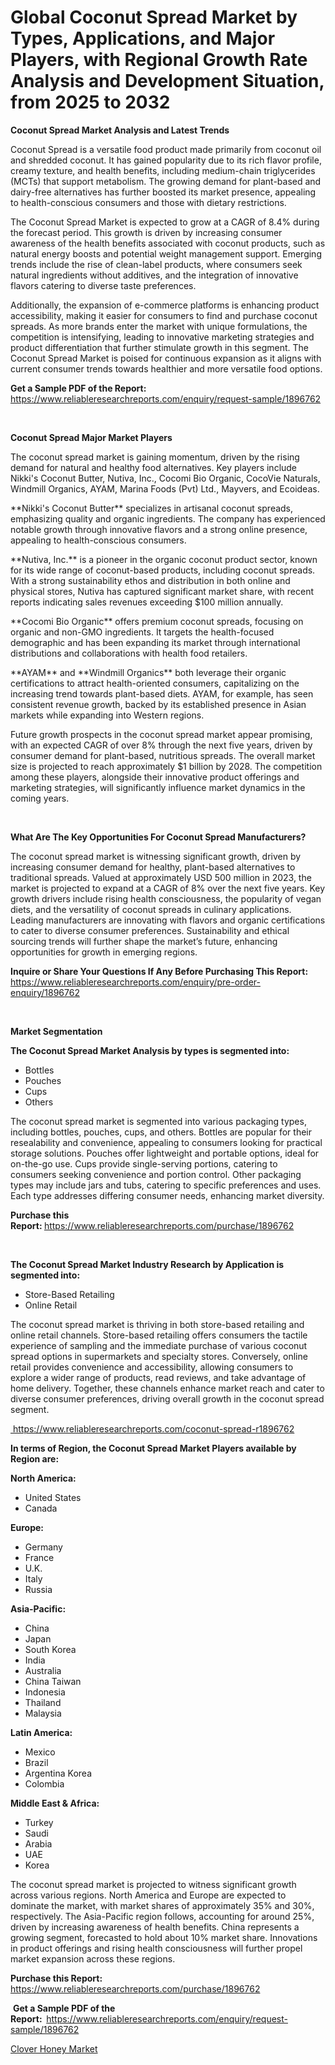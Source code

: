 <p><h1>Global Coconut Spread Market by Types, Applications, and Major Players, with Regional Growth Rate Analysis and Development Situation, from 2025 to 2032</h1></p><p><strong>Coconut Spread Market Analysis and Latest Trends</strong></p>
<p><p>Coconut Spread is a versatile food product made primarily from coconut oil and shredded coconut. It has gained popularity due to its rich flavor profile, creamy texture, and health benefits, including medium-chain triglycerides (MCTs) that support metabolism. The growing demand for plant-based and dairy-free alternatives has further boosted its market presence, appealing to health-conscious consumers and those with dietary restrictions.</p><p>The Coconut Spread Market is expected to grow at a CAGR of 8.4% during the forecast period. This growth is driven by increasing consumer awareness of the health benefits associated with coconut products, such as natural energy boosts and potential weight management support. Emerging trends include the rise of clean-label products, where consumers seek natural ingredients without additives, and the integration of innovative flavors catering to diverse taste preferences.</p><p>Additionally, the expansion of e-commerce platforms is enhancing product accessibility, making it easier for consumers to find and purchase coconut spreads. As more brands enter the market with unique formulations, the competition is intensifying, leading to innovative marketing strategies and product differentiation that further stimulate growth in this segment. The Coconut Spread Market is poised for continuous expansion as it aligns with current consumer trends towards healthier and more versatile food options.</p></p>
<p><strong>Get a Sample PDF of the Report:&nbsp;</strong> <a href="https://www.reliableresearchreports.com/enquiry/request-sample/1896762?utm_campaign=2300&utm_medium=2&utm_source=Github&utm_content=ia&utm_term=15022025&utm_id=coconut-spread">https://www.reliableresearchreports.com/enquiry/request-sample/1896762</a></p>
<p>&nbsp;</p>
<p><strong>Coconut Spread Major Market Players</strong></p>
<p><p>The coconut spread market is gaining momentum, driven by the rising demand for natural and healthy food alternatives. Key players include Nikki's Coconut Butter, Nutiva, Inc., Cocomi Bio Organic, CocoVie Naturals, Windmill Organics, AYAM, Marina Foods (Pvt) Ltd., Mayvers, and Ecoideas.</p><p>**Nikki's Coconut Butter** specializes in artisanal coconut spreads, emphasizing quality and organic ingredients. The company has experienced notable growth through innovative flavors and a strong online presence, appealing to health-conscious consumers. </p><p>**Nutiva, Inc.** is a pioneer in the organic coconut product sector, known for its wide range of coconut-based products, including coconut spreads. With a strong sustainability ethos and distribution in both online and physical stores, Nutiva has captured significant market share, with recent reports indicating sales revenues exceeding $100 million annually.</p><p>**Cocomi Bio Organic** offers premium coconut spreads, focusing on organic and non-GMO ingredients. It targets the health-focused demographic and has been expanding its market through international distributions and collaborations with health food retailers.</p><p>**AYAM** and **Windmill Organics** both leverage their organic certifications to attract health-oriented consumers, capitalizing on the increasing trend towards plant-based diets. AYAM, for example, has seen consistent revenue growth, backed by its established presence in Asian markets while expanding into Western regions.</p><p>Future growth prospects in the coconut spread market appear promising, with an expected CAGR of over 8% through the next five years, driven by consumer demand for plant-based, nutritious spreads. The overall market size is projected to reach approximately $1 billion by 2028. The competition among these players, alongside their innovative product offerings and marketing strategies, will significantly influence market dynamics in the coming years.</p></p>
<p>&nbsp;</p>
<p><strong>What Are The Key Opportunities For Coconut Spread Manufacturers?</strong></p>
<p><p>The coconut spread market is witnessing significant growth, driven by increasing consumer demand for healthy, plant-based alternatives to traditional spreads. Valued at approximately USD 500 million in 2023, the market is projected to expand at a CAGR of 8% over the next five years. Key growth drivers include rising health consciousness, the popularity of vegan diets, and the versatility of coconut spreads in culinary applications. Leading manufacturers are innovating with flavors and organic certifications to cater to diverse consumer preferences. Sustainability and ethical sourcing trends will further shape the market’s future, enhancing opportunities for growth in emerging regions.</p></p>
<p><strong>Inquire or Share Your Questions If Any Before Purchasing This Report:</strong> <a href="https://www.reliableresearchreports.com/enquiry/pre-order-enquiry/1896762?utm_campaign=2300&utm_medium=2&utm_source=Github&utm_content=ia&utm_term=15022025&utm_id=coconut-spread">https://www.reliableresearchreports.com/enquiry/pre-order-enquiry/1896762</a></p>
<p>&nbsp;</p>
<p><strong>Market Segmentation</strong></p>
<p><strong>The Coconut Spread Market Analysis by types is segmented into:</strong></p>
<p><ul><li>Bottles</li><li>Pouches</li><li>Cups</li><li>Others</li></ul></p>
<p><p>The coconut spread market is segmented into various packaging types, including bottles, pouches, cups, and others. Bottles are popular for their resealability and convenience, appealing to consumers looking for practical storage solutions. Pouches offer lightweight and portable options, ideal for on-the-go use. Cups provide single-serving portions, catering to consumers seeking convenience and portion control. Other packaging types may include jars and tubs, catering to specific preferences and uses. Each type addresses differing consumer needs, enhancing market diversity.</p></p>
<p><strong>Purchase this Report:&nbsp;</strong><a href="https://www.reliableresearchreports.com/purchase/1896762?utm_campaign=2300&utm_medium=2&utm_source=Github&utm_content=ia&utm_term=15022025&utm_id=coconut-spread">https://www.reliableresearchreports.com/purchase/1896762</a></p>
<p>&nbsp;</p>
<p><strong>The Coconut Spread Market Industry Research by Application is segmented into:</strong></p>
<p><ul><li>Store-Based Retailing</li><li>Online Retail</li></ul></p>
<p><p>The coconut spread market is thriving in both store-based retailing and online retail channels. Store-based retailing offers consumers the tactile experience of sampling and the immediate purchase of various coconut spread options in supermarkets and specialty stores. Conversely, online retail provides convenience and accessibility, allowing consumers to explore a wider range of products, read reviews, and take advantage of home delivery. Together, these channels enhance market reach and cater to diverse consumer preferences, driving overall growth in the coconut spread segment.</p></p>
<p><a href="https://www.reliableresearchreports.com/coconut-spread-r1896762?utm_campaign=2300&utm_medium=2&utm_source=Github&utm_content=ia&utm_term=15022025&utm_id=coconut-spread">&nbsp;https://www.reliableresearchreports.com/coconut-spread-r1896762</a></p>
<p><strong>In terms of Region, the Coconut Spread Market Players available by Region are:</strong></p>
<p>
    <p> <strong> North America: </strong>
        <ul>
            <li>United States</li>
            <li>Canada</li>
        </ul>
        </p> 
    <p> <strong> Europe: </strong>
        <ul>
            <li>Germany</li>
            <li>France</li>
            <li>U.K.</li>
            <li>Italy</li>
            <li>Russia</li>
        </ul>
        </p> 
    <p> <strong> Asia-Pacific: </strong>
        <ul>
            <li>China</li>
            <li>Japan</li>
            <li>South Korea</li>
            <li>India</li>
            <li>Australia</li>
            <li>China Taiwan</li>
            <li>Indonesia</li>
            <li>Thailand</li>
            <li>Malaysia</li>
        </ul>
        </p> 
    <p> <strong> Latin America: </strong>
        <ul>
            <li>Mexico</li>
            <li>Brazil</li>
            <li>Argentina Korea</li>
            <li>Colombia</li>
        </ul>
        </p> 
    <p> <strong> Middle East & Africa: </strong>
        <ul>
            <li>Turkey</li>
            <li>Saudi</li>
            <li>Arabia</li>
            <li>UAE</li>
            <li>Korea</li>
        </ul>
    </p>
    </p>
<p><p>The coconut spread market is projected to witness significant growth across various regions. North America and Europe are expected to dominate the market, with market shares of approximately 35% and 30%, respectively. The Asia-Pacific region follows, accounting for around 25%, driven by increasing awareness of health benefits. China represents a growing segment, forecasted to hold about 10% market share. Innovations in product offerings and rising health consciousness will further propel market expansion across these regions.</p></p>
<p><strong>Purchase this Report: </strong><a href="https://www.reliableresearchreports.com/purchase/1896762?utm_campaign=2300&utm_medium=2&utm_source=Github&utm_content=ia&utm_term=15022025&utm_id=coconut-spread">https://www.reliableresearchreports.com/purchase/1896762</a></p>
<p>&nbsp;<strong>Get a Sample PDF of the Report:&nbsp;&nbsp;</strong><a href="https://www.reliableresearchreports.com/enquiry/request-sample/1896762?utm_campaign=2300&utm_medium=2&utm_source=Github&utm_content=ia&utm_term=15022025&utm_id=coconut-spread">https://www.reliableresearchreports.com/enquiry/request-sample/1896762</a></p>
<p><strong></strong></p>
<p><p><a href="https://github.com/stephaniwo144/Market-Research-Report-List-1/blob/main/clover-honey-market.md?utm_campaign=2300&utm_medium=2&utm_source=Github&utm_content=ia&utm_term=15022025&utm_id=coconut-spread">Clover Honey Market</a></p></p>